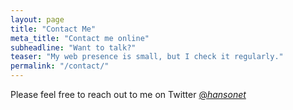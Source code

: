 ```yaml
---
layout: page
title: "Contact Me"
meta_title: "Contact me online"
subheadline: "Want to talk?"
teaser: "My web presence is small, but I check it regularly."
permalink: "/contact/"
---
```

Please feel free to reach out to me on Twitter <a href="https://twitter.com/_hansonet_">@_hansonet_</a>
